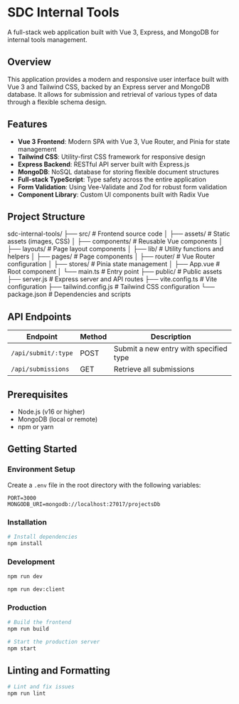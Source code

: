 # SDC Internal Tools

A full-stack web application built with Vue 3, Express, and MongoDB for internal tools management.

## Overview

This application provides a modern and responsive user interface built with Vue 3 and Tailwind CSS, backed by an Express server and MongoDB database. It allows for submission and retrieval of various types of data through a flexible schema design.

## Features

- **Vue 3 Frontend**: Modern SPA with Vue 3, Vue Router, and Pinia for state management
- **Tailwind CSS**: Utility-first CSS framework for responsive design
- **Express Backend**: RESTful API server built with Express.js
- **MongoDB**: NoSQL database for storing flexible document structures
- **Full-stack TypeScript**: Type safety across the entire application
- **Form Validation**: Using Vee-Validate and Zod for robust form validation
- **Component Library**: Custom UI components built with Radix Vue

## Project Structure

sdc-internal-tools/
├── src/                    # Frontend source code
│   ├── assets/             # Static assets (images, CSS)
│   ├── components/         # Reusable Vue components
│   ├── layouts/            # Page layout components
│   ├── lib/                # Utility functions and helpers
│   ├── pages/              # Page components
│   ├── router/             # Vue Router configuration
│   ├── stores/             # Pinia state management
│   ├── App.vue             # Root component
│   └── main.ts             # Entry point
├── public/                 # Public assets
├── server.js               # Express server and API routes
├── vite.config.ts          # Vite configuration
├── tailwind.config.js      # Tailwind CSS configuration
└── package.json            # Dependencies and scripts

## API Endpoints

| Endpoint            | Method | Description                            |
| ------------------- | ------ | -------------------------------------- |
| `/api/submit/:type` | POST   | Submit a new entry with specified type |
| `/api/submissions`  | GET    | Retrieve all submissions               |

## Prerequisites

- Node.js (v16 or higher)
- MongoDB (local or remote)
- npm or yarn

## Getting Started

### Environment Setup

Create a `.env` file in the root directory with the following variables:

```
PORT=3000
MONGODB_URI=mongodb://localhost:27017/projectsDb
```

### Installation

```sh
# Install dependencies
npm install
```

### Development

```sh
npm run dev

npm run dev:client  
```

### Production

```sh
# Build the frontend
npm run build

# Start the production server
npm start
```

## Linting and Formatting

```sh
# Lint and fix issues
npm run lint

```
